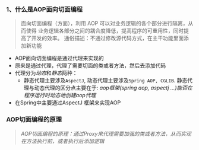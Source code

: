 



### 1、什么是AOP面向切面编程

> 面向切面编程（方面），利用 AOP 可以对业务逻辑的各个部分进行隔离，从而使得 业务逻辑各部分之间的耦合度降低，提高程序的可重用性，同时提高了开发的效率。 通俗描述：不通过修改源代码方式，在主干功能里面添加新功能

- AOP面向切面编程是通过代理来实现的
- 原来是通过代理，代理了需要切面的类或者方法，然后去添加代码
- 代理分为*动态*和*静态*两种：
  - 静态代理主要涉及`AspectJ`, 动态代理主要涉及`Spring AOP, CGLIB`.
     静态代理与动态代理的区分点主要在于: *aop框架(spring aop, aspectj ...)能否在程序运行时动态地创建aop代理*
- 在Spring中主要通过AspectJ 框架来实现AOP





### AOP切面编程的原理

> *AOP切面编程的原理：通过Proxy来代理需要加强的类或者方法，从而实现在方法执行前，或者执行后添加逻辑*

